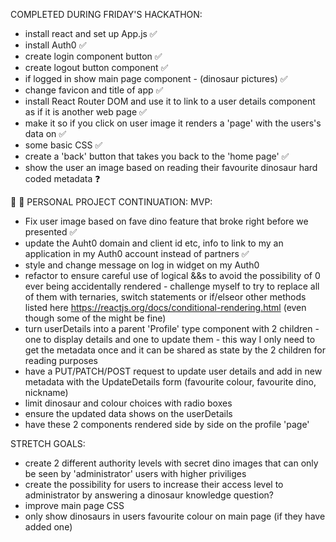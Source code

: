 COMPLETED DURING FRIDAY'S HACKATHON:
- install react and set up App.js ✅
- install Auth0 ✅
- create login component button ✅
- create logout button component ✅
- if logged in show main page component - (dinosaur pictures) ✅
- change favicon and title of app ✅
- install React Router DOM and use it to link to a user details component as if it is another web page ✅
- make it so if you click on user image it renders a 'page' with the users's data on ✅
- some basic CSS ✅
- create a 'back' button that takes you back to the 'home page' ✅
- show the user an image based on reading their favourite dinosaur hard coded metadata ❓

🦕 🦖 PERSONAL PROJECT CONTINUATION:
MVP:
- Fix user image based on fave dino feature that broke right before we presented ✅
- update the Auht0 domain and client id etc, info to link to my an application in my Auth0 account instead of partners ✅
- style and change message on log in widget on my Auth0
- refactor to ensure careful use of logical &&s to avoid the possibility of 0 ever being accidentally rendered - challenge myself to try to replace all of them with ternaries, switch statements or if/elseor other methods listed here https://reactjs.org/docs/conditional-rendering.html (even though some of the might be fine)
- turn userDetails into a parent 'Profile' type component with 2 children - one to display details and one to update them - this way I only need to get the metadata once and it can be shared as state by the 2 children for reading purposes
- have a PUT/PATCH/POST request to update user details and add in new metadata with the UpdateDetails form (favourite colour, favourite dino, nickname)
- limit dinosaur and colour choices with radio boxes
- ensure the updated data shows on the userDetails
- have these 2 components rendered side by side on the profile 'page'

STRETCH GOALS:
- create 2 different authority levels with secret dino images that can only be seen by 'administrator' users with higher priviliges
- create the possibility for users to increase their access level to administrator by answering a dinosaur knowledge question?
- improve main page CSS
- only show dinosaurs in users favourite colour on main page (if they have added one)